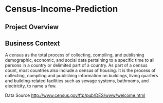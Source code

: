 # Census-Income-Prediction

## Project Overview


## Business Context
A census as the total process of collecting, compiling, and publishing demographic,
economic, and social data pertaining to a specific time to all persons in a country or
delimited part of a country. As part of a census count, most countries also include a census
of housing. It is the process of collecting, compiling and publishing information on buildings,
living quarters and building-related facilities such as sewage systems, bathrooms, and
electricity, to name a few.

Data Source
http://www.census.gov/ftp/pub/DES/www/welcome.html
